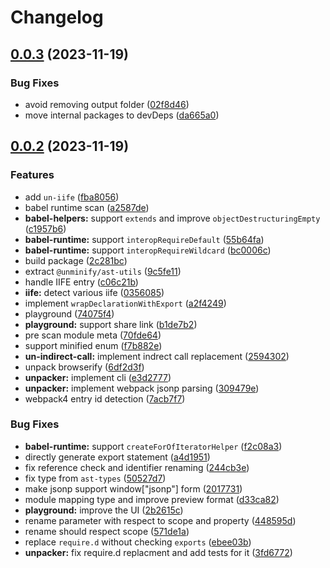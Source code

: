 # Changelog

## [0.0.3](https://github.com/pionxzh/wakaru/compare/unpacker-v0.0.2...unpacker-v0.0.3) (2023-11-19)


### Bug Fixes

* avoid removing output folder ([02f8d46](https://github.com/pionxzh/wakaru/commit/02f8d4631dcbe62f2a91b6b0b88811dd06d31039))
* move internal packages to devDeps ([da665a0](https://github.com/pionxzh/wakaru/commit/da665a09d4e2915fcc8d80e6f687c723160bf097))

## [0.0.2](https://github.com/pionxzh/wakaru/compare/unpacker-v0.0.1...unpacker-v0.0.2) (2023-11-19)


### Features

* add `un-iife` ([fba8056](https://github.com/pionxzh/wakaru/commit/fba805626f0f16b15c83cc333b77a46fbd3ee67c))
* babel runtime scan ([a2587de](https://github.com/pionxzh/wakaru/commit/a2587ded911cc61ca31c893851e7c4417015658b))
* **babel-helpers:** support `extends` and improve `objectDestructuringEmpty` ([c1957b6](https://github.com/pionxzh/wakaru/commit/c1957b63819f416237246bf6d53f19072ce93536))
* **babel-runtime:** support `interopRequireDefault` ([55b64fa](https://github.com/pionxzh/wakaru/commit/55b64fa2dcb57183476acb64b50cbcce40894a55))
* **babel-runtime:** support `interopRequireWildcard` ([bc0006c](https://github.com/pionxzh/wakaru/commit/bc0006ccf378859ed5b6fbc174947c3eb4ebffa2))
* build package ([2c281bc](https://github.com/pionxzh/wakaru/commit/2c281bc29af5e609bbd352b1bde4b14d5b3122e5))
* extract `@unminify/ast-utils` ([9c5fe11](https://github.com/pionxzh/wakaru/commit/9c5fe1147001edf1620fb3e1660010ee81ba2408))
* handle IIFE entry ([c06c21b](https://github.com/pionxzh/wakaru/commit/c06c21b495169d8321a115d7e235951285514a11))
* **iife:** detect various iife ([0356085](https://github.com/pionxzh/wakaru/commit/035608500def05031f24dc2c46e224eda986cac4))
* implement `wrapDeclarationWithExport` ([a2f4249](https://github.com/pionxzh/wakaru/commit/a2f42496c1b93726feaae15156e869a74b2df9f1))
* playground ([74075f4](https://github.com/pionxzh/wakaru/commit/74075f43e8c47aabe23fe6bd680fc57a31ede219))
* **playground:** support share link ([b1de7b2](https://github.com/pionxzh/wakaru/commit/b1de7b2cf3aab95ec619489a587f4bbd76c6e514))
* pre scan module meta ([70fde64](https://github.com/pionxzh/wakaru/commit/70fde646079d483dc4b91fff2d206c3ef786adc8))
* support minified enum ([f7b882e](https://github.com/pionxzh/wakaru/commit/f7b882e0f6e1a5b8223a85d5f159ba5c419a3fcf))
* **un-indirect-call:** implement indrect call replacement ([2594302](https://github.com/pionxzh/wakaru/commit/25943028817dfcf99c424afd867fbd4ffc246d84))
* unpack browserify ([6df2d3f](https://github.com/pionxzh/wakaru/commit/6df2d3f537e7799168f2bfcaea8534fb81e563e9))
* **unpacker:** implement cli ([e3d2777](https://github.com/pionxzh/wakaru/commit/e3d277770d20c11d5af09073d202fd6f4416f4c9))
* **unpacker:** implement webpack jsonp parsing ([309479e](https://github.com/pionxzh/wakaru/commit/309479ec082bd06daa4587e3648e3b3b82dfa3c6))
* webpack4 entry id detection ([7acb7f7](https://github.com/pionxzh/wakaru/commit/7acb7f7df7bc2fa581cda852104b0b8c92fd43f9))


### Bug Fixes

* **babel-runtime:** support `createForOfIteratorHelper` ([f2c08a3](https://github.com/pionxzh/wakaru/commit/f2c08a3e1730cf27aabb919d33c69229eb150db6))
* directly generate export statement ([a4d1951](https://github.com/pionxzh/wakaru/commit/a4d1951b33b9ea50ffae8b1b5fad96e8fa2fb323))
* fix reference check and identifier renaming ([244cb3e](https://github.com/pionxzh/wakaru/commit/244cb3ebfc89634b8b91c1efda7ecd4a687c6f94))
* fix type from `ast-types` ([50527d7](https://github.com/pionxzh/wakaru/commit/50527d708d1f17de1bae4d67fb650bbf84f86dd9))
* make jsonp support window["jsonp"] form ([2017731](https://github.com/pionxzh/wakaru/commit/20177314a155bcb04efa794005dba840f7cb2418))
* module mapping type and improve preview format ([d33ca82](https://github.com/pionxzh/wakaru/commit/d33ca82af900cf54f2626beddcb668713b8821ff))
* **playground:** improve the UI ([2b2615c](https://github.com/pionxzh/wakaru/commit/2b2615c7ebaf4aee98802adf01b27f9235a69851))
* rename parameter with respect to scope and property ([448595d](https://github.com/pionxzh/wakaru/commit/448595ddb83815b29136cb21e7ac32d13c470975))
* rename should respect scope ([571de1a](https://github.com/pionxzh/wakaru/commit/571de1a259cd292813dadb799aa2d29a599fa3ba))
* replace `require.d` without checking `exports` ([ebee03b](https://github.com/pionxzh/wakaru/commit/ebee03b921b9fb025dcf559b33000651ba07471a))
* **unpacker:** fix require.d replacment and add tests for it ([3fd6772](https://github.com/pionxzh/wakaru/commit/3fd677265202f3725776a094faeac994f7ae6463))

